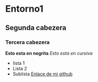 # Entorno1
## Segunda cabezera
### Tercera cabezera
**Esto esta en negrita**
*Esto esta  en cursiva*
-  lista 1
-  Lista 2
  - Sublista
[Enlace de mi github](https://github.com/JaviAngulo1/Entorno1/edit/main/README.md)



